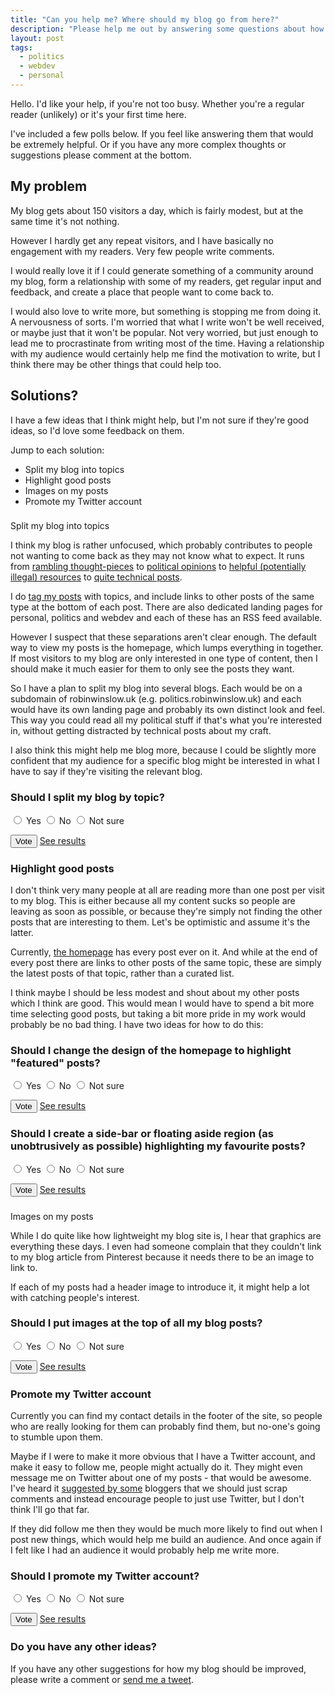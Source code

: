 ```yaml
---
title: "Can you help me? Where should my blog go from here?"
description: "Please help me out by answering some questions about how my blog should evolve."
layout: post
tags:
  - politics
  - webdev
  - personal
---
```


Hello. I'd like your help, if you're not too busy. Whether you're a regular
reader (unlikely) or it's your first time here.

I've included a few polls below. If you feel like answering them that would be
extremely helpful. Or if you have any more complex thoughts or suggestions
please comment at the bottom.

## My problem

My blog gets about 150 visitors a day, which is fairly modest, but at the same
time it's not nothing.

However I hardly get any repeat visitors, and I have basically no engagement
with my readers. Very few people write comments.

I would really love it if I could generate something of a community
around my blog, form a relationship with some of my readers, get regular input
and feedback, and create a place that people want to come back to.

I would also love to write more, but something is stopping me from doing it. A
nervousness of sorts. I'm worried that what I write won't be well received, or
maybe just that it won't be popular. Not very worried, but just enough to lead
me to procrastinate from writing most of the time. Having a relationship
with my audience would certainly help me find the motivation to write, but I
think there may be other things that could help too.

## Solutions?

I have a few ideas that I think might help, but I'm not sure if they're good
ideas, so I'd love some feedback on them.

Jump to each solution:

- Split my blog into topics
- Highlight good posts
- Images on my posts
- Promote my Twitter account

###

Split my blog into topics

I think my blog is rather unfocused, which probably contributes to people not
wanting to come back as they may not know what to expect. It runs from
[rambling thought-pieces][] to [political opinions][] to
[helpful (potentially illegal) resources][] to [quite technical posts][].

I do [tag my posts][] with topics, and include links to other posts of the same
type at the bottom of each post. There are also dedicated landing pages
for personal, politics and webdev and each of these has an RSS feed available.

However I suspect that these separations aren't clear enough. The default
way to view my posts is the homepage, which lumps everything in together. If
most visitors to my blog are only interested in one type of content, then
I should make it much easier for them to only see the posts they want.

So I have a plan to split my blog into several blogs. Each
would be on a subdomain of robinwinslow.uk (e.g. politics.robinwinslow.uk)
and each would have its own landing page and probably its own distinct look
and feel. This way you could read all my political stuff if that's what you're
interested in, without getting distracted by technical posts about my craft.

I also think this might help me blog more, because I could be slightly more
confident that my audience for a specific blog might be interested in what
I have to say if they're visiting the relevant blog.

<form method="post" action="http://poll.pollcode.com/89421151">
  <h3>Should I split my blog by topic?</h3>
  <p>
    <input type="radio" name="answer" value="1" id="split-yes">
    <label for="split-yes">Yes</label>
    <input type="radio" name="answer" value="2" id="split-no">
    <label for="split-no">No</label>
    <input type="radio" name="answer" value="3" id="split-unsure">
    <label for="split-unsure">Not sure</label>
  </p>
  <p>
    <button type="submit">Vote</button>
    <a href="http://poll.pollcode.com/89421151_result">See results</a>
  </p>
</form>

### Highlight good posts

I don't think very many people at all are reading more than one post per visit
to my blog. This is either because all my content sucks so people are leaving as
soon as possible, or because they're simply not finding the other posts that
are interesting to them. Let's be optimistic and assume it's the latter.

Currently, [the homepage][] has every post ever on it. And while at the
end of every post there are links to other posts of the same topic, these are
simply the latest posts of that topic, rather than a curated list.

I think maybe I should be less modest and shout about my other posts which I
think are good. This would mean I would have to spend a bit more time
selecting good posts, but taking a bit more pride in my work would probably
be no bad thing. I have two ideas for how to do this:

<form method="post" action="http://poll.pollcode.com/27695639">
  <h3>Should I change the design of the homepage to highlight "featured" posts?</h3>
  <p>
    <input type="radio" name="answer" value="1" id="highlight-yes">
    <label for="highlight-yes">Yes</label>
    <input type="radio" name="answer" value="2" id="highlight-no">
    <label for="highlight-no">No</label>
    <input type="radio" name="answer" value="3" id="highlight-unsure">
    <label for="highlight-unsure">Not sure</label>
  </p>
  <p>
    <button type="submit">Vote</button>
    <a href="http://poll.pollcode.com/27695639_result">See results</a>
  </p>
</form>

<form method="post" action="http://poll.pollcode.com/513423176">
  <h3>Should I create a side-bar or floating aside region (as unobtrusively as possible) highlighting my favourite posts?</h3>
  <p>
    <input type="radio" name="answer" value="1" id="sidebar-yes">
    <label for="sidebar-yes">Yes</label>
    <input type="radio" name="answer" value="2" id="sidebar-no">
    <label for="sidebar-no">No</label>
    <input type="radio" name="answer" value="3" id="sidebar-unsure">
    <label for="sidebar-unsure">Not sure</label>
  </p>
  <p>
    <button type="submit">Vote</button>
    <a href="http://poll.pollcode.com/513423176_result">See results</a>
  </p>
</form>

###

Images on my posts

While I do quite like how lightweight my blog site is, I hear that graphics
are everything these days. I even had someone complain that they couldn't link
to my blog article from Pinterest because it needs there to be an image to link
to.

If each of my posts had a header image to introduce it, it might help a lot
with catching people's interest.

<form method="post" action="http://poll.pollcode.com/47688919">
  <h3>Should I put images at the top of all my blog posts?</h3>
  <p>
    <input type="radio" name="answer" value="1" id="images-yes">
    <label for="images-yes">Yes</label>
    <input type="radio" name="answer" value="2" id="images-no">
    <label for="images-no">No</label>
    <input type="radio" name="answer" value="3" id="images-unsure">
    <label for="images-unsure">Not sure</label>
  </p>
  <p>
    <button type="submit">Vote</button>
    <a href="http://poll.pollcode.com/47688919_result">See results</a>
  </p>
</form>

### Promote my Twitter account

Currently you can find my contact details in the footer of the site, so people
who are really looking for them can probably find them, but no-one's
going to stumble upon them.

Maybe if I were to make it more obvious that I have a Twitter account, and
make it easy to follow me, people might actually do it. They might even
message me on Twitter about one of my posts - that would be awesome. I've heard
it [suggested by some][] bloggers that we should just scrap comments and
instead encourage people to just use Twitter, but I don't think I'll go that
far.

If they did follow me then they would be much more likely to find out when I
post new things, which would help me build an audience. And once again
if I felt like I had an audience it would probably help me write more.

<form method="post" action="http://poll.pollcode.com/32758839">
  <h3>Should I promote my Twitter account?</h3>
  <p>
    <input type="radio" name="answer" value="1" id="twitter-yes">
    <label for="twitter-yes">Yes</label>
    <input type="radio" name="answer" value="2" id="twitter-no">
    <label for="twitter-no">No</label>
    <input type="radio" name="answer" value="3" id="twitter-unsure">
    <label for="twitter-unsure">Not sure</label>
  </p>
  <p>
    <button type="submit">Vote</button>
    <a href="http://poll.pollcode.com/32758839_result">See results</a>
  </p>
</form>

### Do you have any other ideas?

If you have any other suggestions for how my blog should be improved, please
write a comment or [send me a tweet][].

[rambling thought-pieces]: /2015/09/12/simone-dconstruct-ramble/ "Nina Simone, social injustice and the urge to write"
[political opinions]: /2015/03/30/foreigners-and-the-nhs/ "Racist Britain: Migrants made to pay for the NHS"
[helpful (potentially illegal) resources]: /2013/07/22/list-mirror-sites-for-the-pirate-bay/ "List: mirror sites (proxies) for The Pirate Bay"
[quite technical posts]: /2016/02/25/adding-cache-headers-to-django/ "Django HTTP headers: Controlling caching on cn.ubuntu.com"
[tag my posts]: /postsbytag/ "All articles by tag"
[send me a tweet]: https://twitter.com/nottrobin "Twitter: @nottrobin"
[suggested by some]: http://strobist.blogspot.co.uk/2013/12/why-i-moved-comments-to-twitter.html "Strobist: Why I Moved Comments to Twitter"
[the homepage]: / "Homepage"
